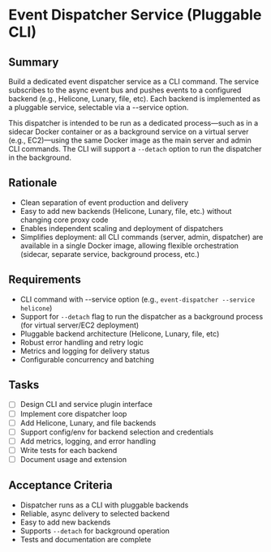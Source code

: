 # Event Dispatcher Service (Pluggable CLI)

## Summary
Build a dedicated event dispatcher service as a CLI command. The service subscribes to the async event bus and pushes events to a configured backend (e.g., Helicone, Lunary, file, etc). Each backend is implemented as a pluggable service, selectable via a --service option.

This dispatcher is intended to be run as a dedicated process—such as in a sidecar Docker container or as a background service on a virtual server (e.g., EC2)—using the same Docker image as the main server and admin CLI commands. The CLI will support a `--detach` option to run the dispatcher in the background.

## Rationale
- Clean separation of event production and delivery
- Easy to add new backends (Helicone, Lunary, file, etc.) without changing core proxy code
- Enables independent scaling and deployment of dispatchers
- Simplifies deployment: all CLI commands (server, admin, dispatcher) are available in a single Docker image, allowing flexible orchestration (sidecar, separate service, background process, etc.)

## Requirements
- CLI command with --service option (e.g., `event-dispatcher --service helicone`)
- Support for `--detach` flag to run the dispatcher as a background process (for virtual server/EC2 deployment)
- Pluggable backend architecture (Helicone, Lunary, file, etc)
- Robust error handling and retry logic
- Metrics and logging for delivery status
- Configurable concurrency and batching

## Tasks
- [ ] Design CLI and service plugin interface
- [ ] Implement core dispatcher loop
- [ ] Add Helicone, Lunary, and file backends
- [ ] Support config/env for backend selection and credentials
- [ ] Add metrics, logging, and error handling
- [ ] Write tests for each backend
- [ ] Document usage and extension

## Acceptance Criteria
- Dispatcher runs as a CLI with pluggable backends
- Reliable, async delivery to selected backend
- Easy to add new backends
- Supports `--detach` for background operation
- Tests and documentation are complete 